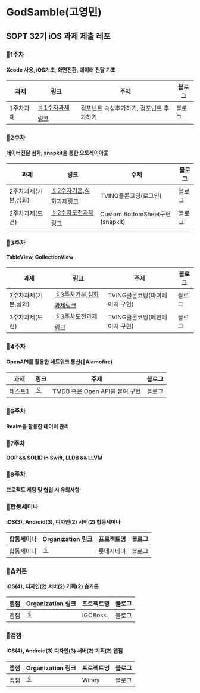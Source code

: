 # GodSamble(고영민)
## SOPT 32기 iOS 과제 제출 레포
### 🔵1주차
#### Xcode 사용, iOS기초, 화면전환, 데이터 전달 기초
|과제|링크|주제|블로그|
|------|---|---|---|
|1주차과제|[🖇️1주차과제링크]()|컴포넌트 속성추가하기, 컴포넌트 추가하기|블로그|

### 🔵2주차
#### 데이터전달 심화, snapkit을 통한 오토레이아웃
|과제|링크|주제|블로그|
|------|---|---|---|
|2주차과제(기본,심화)|[🖇️2주차기본,심화과제링크]()|TVING클론코딩(로그인)|블로그|
|2주차과제(도전)|[🖇️2주차도전과제링크]()|Custom BottomSheet구현(snapkit)|블로그|

### 🔵3주차
#### TableView, CollectionView
|과제|링크|주제|블로그|
|------|---|---|---|
|3주차과제(기본,심화)|[🖇️3주차기본,심화과제링크]()|TVING클론코딩(마이페이지 구현)|블로그|
|3주차과제(도전)|[🖇️3주차도전과제링크]()|TVING클론코딩(메인페이지 구현)|블로그|

### 🔵4주차
#### OpenAPI를 활용한 네트워크 통신(Alamofire)
|과제|링크|주제|블로그|
|------|---|---|---|
|테스트1|[🖇️]()|TMDB 혹은 Open API를 붙여 구현|블로그|

### 🔵6주차 
#### Realm을 활용한 데이터 관리

### 🔵7주차
#### OOP && SOLID in Swift, LLDB && LLVM

### 🔵8주차
#### 프로젝트 세팅 및 협업 시 유의사항

### 🔴합동세미나
#### iOS(3), Android(3), 디자인(2) 서버(2) 합동세미나
|합동세미나|Organization 링크|프로젝트명|블로그|
|------|---|---|---|
|합동세미나|[🖇️]()|롯데시네마|블로그|

### 🔴솝커톤
#### iOS(4), 디자인(2) 서버(2) 기획(2) 솝커톤
|앱잼|Organization 링크|프로젝트명|블로그|
|------|---|---|---|
|앱잼|[🖇️]()|IGOBoss|블로그|

### 🔴앱잼
#### iOS(4), Android(3) 디자인(3) 서버(2) 기획(2) 앱잼
|앱잼|Organization 링크|프로젝트명|블로그|
|------|---|---|---|
|앱잼|[🖇️]()|Winey|블로그|
